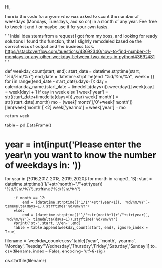 Hi, 

here is the code for anyone who was asked to count the number of weekdays (Mondays, Tuesdays, and so on) in a month of any year. 
Feel free to tweek it and / or maybe use it for your own tasks. 

'''
Initial idea stems from a request I got from my boss, and looking for ready solutions I found this function, 
that I slightly remodeled based on the correctness of output and the business task.
https://stackoverflow.com/questions/43692340/how-to-find-number-of-mondays-or-any-other-weekday-between-two-dates-in-python/43692481
'''

def weekday_count(start, end):
    start_date  = datetime.strptime(start, '%d/%m/%Y')
    end_date    = datetime.strptime(end, '%d/%m/%Y')
    week        = {}
    for i in range((end_date - start_date).days+1):
        day = calendar.day_name[(start_date + timedelta(days=i)).weekday()]
        week[day] = week[day] + 1 if day in week else 1
    week['year'] = str((start_date+timedelta(days=i)).year)
    week['month'] = str((start_date).month)
    mo = (week['month'],'0'+week['month'])[len(week['month'])<2]
    week['yearmo'] = week['year'] + mo

    return week

table = pd.DataFrame()
# year = int(input('Please enter the year\n you want to know the number of weekdays in:  '))
for year in [2016,2017, 2018, 2019, 2020]:
    for month in range(1, 13):
        start = datetime.strptime(('1/'+str(month)+"/"+str(year)), '%d/%m/%Y').strftime('%d/%m/%Y')

        if month == 12:
            end = (datetime.strptime(('1/1/'+str(year+1)), '%d/%m/%Y')-timedelta(days=1)).strftime('%d/%m/%Y')
        else:
            end = (datetime.strptime(('1/'+str(month+1)+"/"+str(year)), '%d/%m/%Y')- timedelta(days=1)).strftime('%d/%m/%Y')
        #print('st-',start,'//en-',end)
        table = table.append(weekday_count(start, end), ignore_index = True)
filename = 'weekday_counter.csv'
table[['year', 'month', 'yearmo',
       'Monday','Tuesday','Wednesday','Thursday','Friday','Saturday','Sunday']].to_csv(filename, index = False, encoding='utf-8-sig')

os.startfile(filename)

